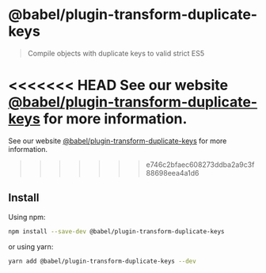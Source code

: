 # @babel/plugin-transform-duplicate-keys

> Compile objects with duplicate keys to valid strict ES5

<<<<<<< HEAD
See our website [@babel/plugin-transform-duplicate-keys](https://babeljs.io/docs/en/next/babel-plugin-transform-duplicate-keys.html) for more information.
=======
See our website [@babel/plugin-transform-duplicate-keys](https://babeljs.io/docs/en/babel-plugin-transform-duplicate-keys) for more information.
>>>>>>> e746c2bfaec608273ddba2a9c3f88698eea4a1d6

## Install

Using npm:

```sh
npm install --save-dev @babel/plugin-transform-duplicate-keys
```

or using yarn:

```sh
yarn add @babel/plugin-transform-duplicate-keys --dev
```
